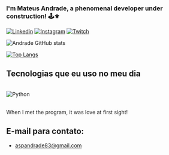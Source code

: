 ### I'm Mateus Andrade, a phenomenal developer under construction! 🕹️⚜️

[![Linkedin](https://img.shields.io/badge/LinkedIn-0077B5?style=for-the-badge&logo=linkedin&logoColor=white)](https://www.linkedin.com/in/mateus-andrade-956592276/)
[![Instagram](https://img.shields.io/badge/Instagram-E4405F?style=for-the-badge&logo=instagram&logoColor=white)](https://www.instagram.com/mateusgomes_run/)
[![Twitch](https://img.shields.io/badge/Twitch-9146FF?style=for-the-badge&logo=twitch&logoColor=white)](https://www.twitch.tv/dmrmateuss)

![Andrade GitHub stats](https://github-readme-stats.vercel.app/api?username=aspandrade&show_icons=true&theme=dracula)

[![Top Langs](https://github-readme-stats.vercel.app/api/top-langs/?username=anuraghazra&layout=pie)](https://github.com/anuraghazra/github-readme-stats)

## Tecnologias que eu uso no meu dia

<div style="1display: inline_block"><br/>
    <img align="center" alt="Python" src="https://img.shields.io/badge/Python-3776AB?style=for-the-badge&logo=python&logoColor=white" />
</div><br/>

When I met the program, it was love at first sight!

## E-mail para contato:

- aspandrade83@gmail.com
